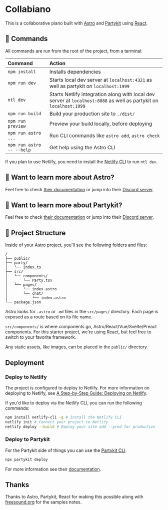 # Collabiano

This is a collaborative piano built with [Astro](https://astro.build) and [Partykit](https://partykit.io) using [React](https://reactjs.org/).

## 🧞 Commands

All commands are run from the root of the project, from a terminal:

| Command                   | Action                                                                                                             |
| :------------------------ | :----------------------------------------------------------------------------------------------------------------- |
| `npm install`             | Installs dependencies                                                                                              |
| `npm run dev`             | Starts local dev server at `localhost:4321` as well as partykit on `localhost:1999`                                |
| `ntl dev`                 | Starts Netlify integration along with local dev server at `localhost:8888` as well as partykit on `localhost:1999` |
| `npm run build`           | Build your production site to `./dist/`                                                                            |
| `npm run preview`         | Preview your build locally, before deploying                                                                       |
| `npm run astro ...`       | Run CLI commands like `astro add`, `astro check`                                                                   |
| `npm run astro -- --help` | Get help using the Astro CLI                                                                                       |

If you plan to use Netlify, you need to install the [Netlify CLI](https://docs.netlify.com/cli/get-started/) to run `ntl dev`.

## 👀 Want to learn more about Astro?

Feel free to check [their documentation](https://docs.astro.build) or jump into their [Discord server](https://astro.build/chat).

## 👀 Want to learn more about Partykit?

Feel free to check [their documentation](https://docs.partykit.io/) or jump into their [Discord server](https://discord.gg/KDZb7J4uxJ).

## 🚀 Project Structure

Inside of your Astro project, you'll see the following folders and files:

```text
/
├── public/
├── party/
│   └── index.ts
├── src/
│   └── components/
│       └── Party.tsx
│   └── pages/
│       └── index.astro
│       └── chat/
│           └── index.astro
└── package.json
```

Astro looks for `.astro` or `.md` files in the `src/pages/` directory. Each page is exposed as a route based on its file name.

`src/components/` is where components go, Astro/React/Vue/Svelte/Preact components. For this starter project, we're using React, but feel free to switch to your favorite framework.

Any static assets, like images, can be placed in the `public/` directory.

## Deployment

### Deploy to Netlify

The project is configured to deploy to Netlify. For more information on deploying to Netlify, see [A Step-by-Step Guide: Deploying on Netlify](https://www.netlify.com/blog/2016/09/29/a-step-by-step-guide-deploying-on-netlify/).

If you'd like to deploy via the Netlify CLI, you can run the following commands:

```bash
npm install netlify-cli -g # Install the Netlify CLI
netlify init # Connect your project to Netlify
netlify deploy --build # Deploy your site add --prod for production
```

### Deploy to Partykit

For the Partykit side of things you can use the [Partykit CLI](https://docs.partykit.io/cli).

```bash
npx partykit deploy
```

For more information see their [documentation](https://docs.partykit.io/).

## Thanks

Thanks to Astro, Partykit, React for making this possible along with [freesound.org](https://freesound.org) for the samples notes.
